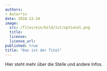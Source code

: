 ```yaml
---
authors:
- Autor*in
date: 2018-12-24
image:
  src: /files/ein/bild/ist/optional.png
  title:
  license:
  license_url:
published: true
title: "Das ist der Titel"
---
```


Hier steht mehr über die Stelle und andere Infos.
